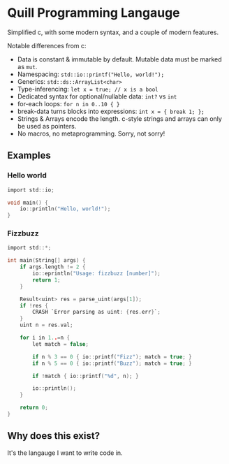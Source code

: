 # Quill Programming Langauge

Simplified c, with some modern syntax, and a couple of modern features.

Notable differences from c:
- Data is constant & immutable by default. Mutable data must be marked as `mut`.
- Namespacing: `std::io::printf("Hello, world!");`
- Generics: `std::ds::ArrayList<char>`
- Type-inferencing: `let x = true; // x is a bool`
- Dedicated syntax for optional/nullable data: `int?` vs `int`
- for-each loops: `for n in 0..10 { }`
- break-data turns blocks into expressions: `int x = { break 1; };`
- Strings & Arrays encode the length. c-style strings and arrays can only be used as pointers.
- No macros, no metaprogramming. Sorry, not sorry!

## Examples

### Hello world
```c
import std::io;

void main() {
    io::println("Hello, world!");
}
```

### Fizzbuzz
```c
import std::*;

int main(String[] args) {
    if args.length != 2 {
        io::eprintln("Usage: fizzbuzz [number]");
        return 1;
    }

    Result<uint> res = parse_uint(args[1]);
    if !res {
        CRASH `Error parsing as uint: {res.err}`;
    }
    uint n = res.val;

    for i in 1..=n {
        let match = false;

        if n % 3 == 0 { io::printf("Fizz"); match = true; }
        if n % 5 == 0 { io::printf("Buzz"); match = true; }

        if !match { io::printf("%d", n); }

        io::println();
    }

    return 0;
}
```

## Why does this exist?

It's the langauge I want to write code in.
